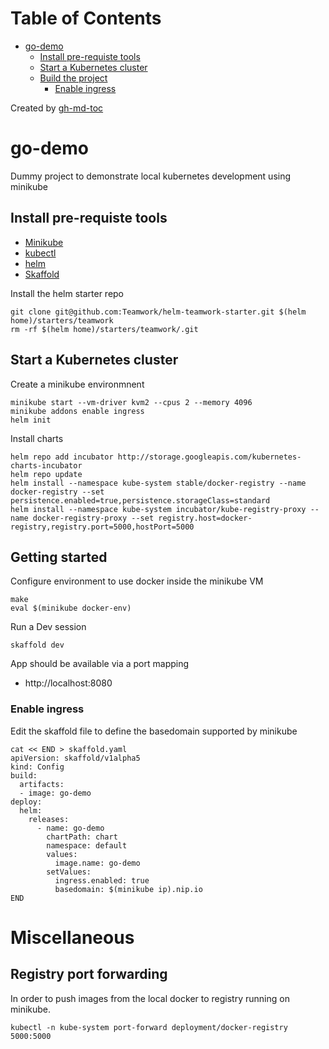 
Table of Contents
=================

   * [go-demo](#go-demo)
      * [Install pre-requiste tools](#install-pre-requiste-tools)
      * [Start a Kubernetes cluster](#start-a-kubernetes-cluster)
      * [Build the project](#build-the-project)
         * [Enable ingress](#enable-ingress)

Created by [gh-md-toc](https://github.com/ekalinin/github-markdown-toc)

# go-demo

Dummy project to demonstrate local kubernetes development using minikube

## Install pre-requiste tools

- [Minikube](https://kubernetes.io/docs/tasks/tools/install-minikube/)
- [kubectl](https://kubernetes.io/docs/tasks/tools/install-kubectl/)
- [helm](https://docs.helm.sh/using_helm/#installing-helm)
- [Skaffold](https://github.com/GoogleContainerTools/skaffold#installation)

Install the helm starter repo

```
git clone git@github.com:Teamwork/helm-teamwork-starter.git $(helm home)/starters/teamwork
rm -rf $(helm home)/starters/teamwork/.git
```

## Start a Kubernetes cluster

Create a minikube environmnent 

```
minikube start --vm-driver kvm2 --cpus 2 --memory 4096 
minikube addons enable ingress
helm init
```

Install charts

```
helm repo add incubator http://storage.googleapis.com/kubernetes-charts-incubator
helm repo update
helm install --namespace kube-system stable/docker-registry --name docker-registry --set persistence.enabled=true,persistence.storageClass=standard
helm install --namespace kube-system incubator/kube-registry-proxy --name docker-registry-proxy --set registry.host=docker-registry,registry.port=5000,hostPort=5000
```

## Getting started

Configure environment to use docker inside the minikube VM

```
make
eval $(minikube docker-env)
```

Run a Dev session

```
skaffold dev
```

App should be available via a port mapping

- http://localhost:8080

### Enable ingress

Edit the skaffold file to define the basedomain supported by minikube

```
cat << END > skaffold.yaml
apiVersion: skaffold/v1alpha5
kind: Config
build:
  artifacts:
  - image: go-demo
deploy:
  helm:
    releases:
      - name: go-demo
        chartPath: chart
        namespace: default
        values:
          image.name: go-demo
        setValues:
          ingress.enabled: true
          basedomain: $(minikube ip).nip.io
END
```

# Miscellaneous

## Registry port forwarding

In order to push images from the local docker to registry running on minikube.

```
kubectl -n kube-system port-forward deployment/docker-registry 5000:5000
```

